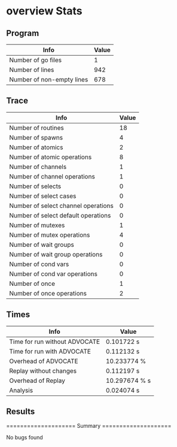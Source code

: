 # overview Stats

## Program
| Info | Value |
| - | - |
| Number of go files | 1 |
| Number of lines | 942 |
| Number of non-empty lines | 678 |


## Trace
| Info | Value |
| - | - |
| Number of routines | 18 |
| Number of spawns | 4 |
| Number of atomics | 2 |
| Number of atomic operations | 8 |
| Number of channels | 1 |
| Number of channel operations | 1 |
| Number of selects | 0 |
| Number of select cases | 0 |
| Number of select channel operations | 0 |
| Number of select default operations | 0 |
| Number of mutexes | 1 |
| Number of mutex operations | 4 |
| Number of wait groups | 0 |
| Number of wait group operations | 0 |
| Number of cond vars | 0 |
| Number of cond var operations | 0 |
| Number of once | 1| 
| Number of once operations | 2 |


## Times
| Info | Value |
| - | - |
| Time for run without ADVOCATE | 0.101722 s |
| Time for run with ADVOCATE | 0.112132 s |
| Overhead of ADVOCATE | 10.233774 % |
| Replay without changes | 0.112197 s |
| Overhead of Replay | 10.297674 % s |
| Analysis | 0.024074 s |


## Results
==================== Summary ====================

No bugs found
